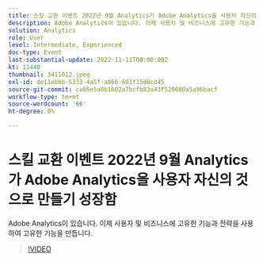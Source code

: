 ```yaml
---
title: 스킬 교환 이벤트 2022년 9월 Analytics가 Adobe Analytics을 사용자 자신의 것으로 만들기 성장함
description: Adobe Analytics이 있습니다. 이제 사용자 및 비즈니스에 고유한 기능과 전략을 사용하여 고유한 기능을 만듭니다.
solution: Analytics
role: User
level: Intermediate, Experienced
doc-type: Event
last-substantial-update: 2022-11-11T00:00:00Z
kt: 11440
thumbnail: 3411012.jpeg
exl-id: de11ebbb-5333-4a5f-a866-801f15d8cd45
source-git-commit: ca06e5a8b1602a7bcfb83a43f529680a5a96bacf
workflow-type: tm+mt
source-wordcount: '66'
ht-degree: 0%

---
```


# 스킬 교환 이벤트 2022년 9월 Analytics가 Adobe Analytics을 사용자 자신의 것으로 만들기 성장함

Adobe Analytics이 있습니다. 이제 사용자 및 비즈니스에 고유한 기능과 전략을 사용하여 고유한 기능을 만듭니다.

>[!VIDEO](https://video.tv.adobe.com/v/3411012/?quality=12&learn=on)
